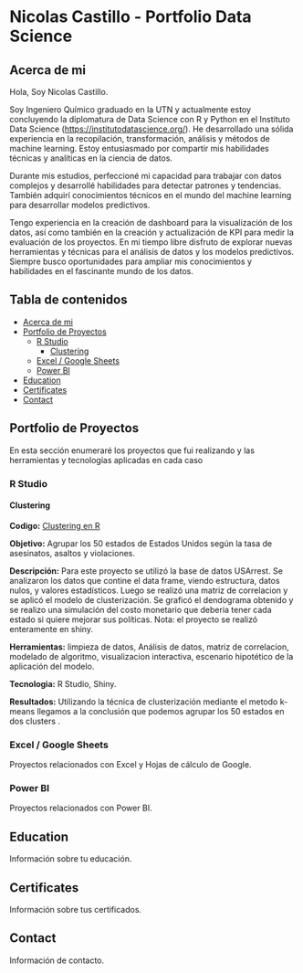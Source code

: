 # Nicolas Castillo - Portfolio Data Science

## Acerca de mi
Hola, Soy Nicolas Castillo. 

Soy Ingeniero Químico graduado en la UTN y actualmente estoy concluyendo la diplomatura de Data Science con R y Python en el Instituto Data Science (https://institutodatascience.org/).
He desarrollado una sólida experiencia en la recopilación, transformación, análisis y métodos de machine learning. Estoy entusiasmado por compartir mis habilidades técnicas y analíticas en la ciencia de datos.

Durante mis estudios, perfeccioné mi capacidad para trabajar con datos complejos y desarrollé habilidades para detectar patrones y tendencias. También adquirí conocimientos técnicos en el mundo del machine learning para desarrollar modelos predictivos.

Tengo experiencia en la creación de dashboard para la visualización de los datos, así como también en la creación y actualización de KPI para medir la evaluación de los proyectos.
En mi tiempo libre disfruto de explorar nuevas herramientas y técnicas para el análisis de datos y los modelos predictivos. Siempre busco oportunidades para ampliar mis conocimientos y habilidades en el fascinante mundo de los datos. 

## Tabla de contenidos
- [Acerca de mi](#acerca-de-mi)
- [Portfolio de Proyectos](#portfolio-de-proyectos)
  - [R Studio](#r-studio)
    - [Clustering](#clustering)
  - [Excel / Google Sheets](#excel--google-sheets)
  - [Power BI](#power-bi)
- [Education](#education)
- [Certificates](#certificates)
- [Contact](#contact)

## Portfolio de Proyectos
En esta sección enumeraré los proyectos que fui realizando y las herramientas y tecnologías aplicadas en cada caso

### R Studio

#### Clustering
**Codigo:** [Clustering en R](https://github.com/Nico2382/Clustering_en_R)

**Objetivo:** Agrupar los 50 estados de Estados Unidos según la tasa de asesinatos, asaltos y violaciones.

**Descripción:** Para este proyecto se utilizó la base de datos USArrest. Se analizaron los datos que contine el data frame, viendo estructura, datos nulos, y valores estadísticos. Luego se realizó una matriz de correlacion y se aplicó el modelo de clusterización. Se graficó el dendograma obtenido y se realizo una simulación del costo monetario que deberia tener cada estado si quiere mejorar sus políticas.
Nota: el proyecto se realizó enteramente en shiny.

**Herramientas:** limpieza de datos, Análisis de datos, matriz de correlacion, modelado de algoritmo, visualizacion interactiva, escenario hipotético de la aplicación del modelo.

**Tecnologia:** R Studio, Shiny.

**Resultados:** Utilizando la técnica de clusterización mediante el metodo k-means llegamos a la conclusión que podemos agrupar los 50 estados en dos clusters .

### Excel / Google Sheets

Proyectos relacionados con Excel y Hojas de cálculo de Google.

### Power BI

Proyectos relacionados con Power BI.

## Education

Información sobre tu educación.

## Certificates

Información sobre tus certificados.

## Contact

Información de contacto.
